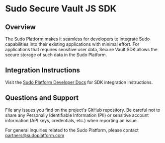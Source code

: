 # Sudo Secure Vault JS SDK

## Overview
The Sudo Platform makes it seamless for developers to integrate Sudo capabilities into their existing applications with minimal effort. For applications that requires sensitive user data, Secure Vault SDK allows the secure storage of such data in the Sudo Platform.

## Integration Instructions
Visit the [Sudo Platform Developer Docs](https://sudoplatform.com/docs) for SDK integration instructions.

## Questions and Support
File any issues you find on the project's GitHub repository. Be careful not to share any Personally Identifiable Information (PII) or sensitive account information (API keys, credentials, etc.) when reporting an issue.

For general inquiries related to the Sudo Platform, please contact [partners@sudoplatform.com](mailto:partners@sudoplatform.com)